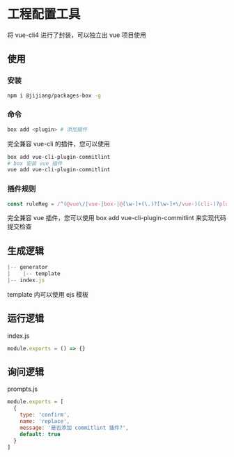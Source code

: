 # 工程配置工具

将 vue-cli4 进行了封装，可以独立出 vue 项目使用

## 使用

### 安装

```bash
npm i @jijiang/packages-box -g
```

### 命令

```bash
box add <plugin> # 添加插件
```

完全兼容 vue-cli 的插件，您可以使用 

```bash
box add vue-cli-plugin-commitlint
# box 安装 vue 插件
vue add vue-cli-plugin-commitlint
```

### 插件规则

```js
const ruleReg = /^(@vue\/|vue-|box-|@[\w-]+(\.)?[\w-]+\/vue-)(cli-)?plugin-/
```

完全兼容 vue 插件，您可以使用 box add vue-cli-plugin-commitlint 来实现代码提交检查


## 生成逻辑

```js
|-- generator
|    |-- template
|-- index.js
```

template 内可以使用 ejs 模板

## 运行逻辑

index.js

```js
module.exports = () => {}
```

## 询问逻辑

prompts.js

```js
module.exports = [
  {
    type: 'confirm',
    name: 'replace',
    message: '是否添加 commitlint 插件?',
    default: true
  }
]
```
